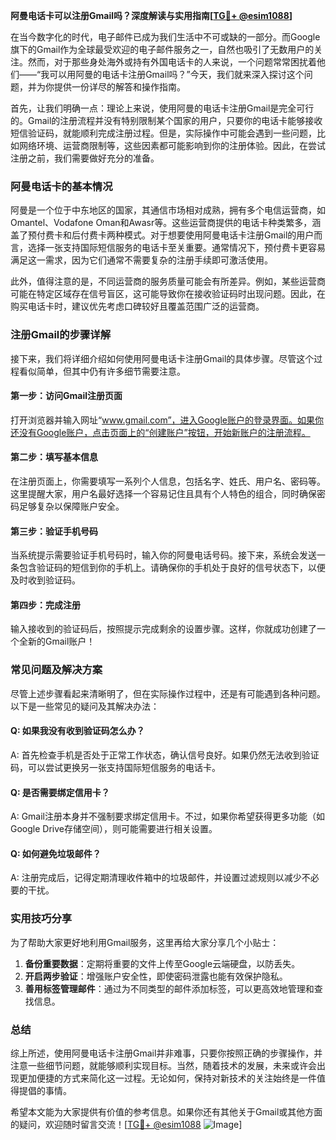 **阿曼电话卡可以注册Gmail吗？深度解读与实用指南[[TG💪+ @esim1088](https://t.me/s/esim1088)]**

在当今数字化的时代，电子邮件已成为我们生活中不可或缺的一部分。而Google旗下的Gmail作为全球最受欢迎的电子邮件服务之一，自然也吸引了无数用户的关注。然而，对于那些身处海外或持有外国电话卡的人来说，一个问题常常困扰着他们——“我可以用阿曼的电话卡注册Gmail吗？”今天，我们就来深入探讨这个问题，并为你提供一份详尽的解答和操作指南。

首先，让我们明确一点：理论上来说，使用阿曼的电话卡注册Gmail是完全可行的。Gmail的注册流程并没有特别限制某个国家的用户，只要你的电话卡能够接收短信验证码，就能顺利完成注册过程。但是，实际操作中可能会遇到一些问题，比如网络环境、运营商限制等，这些因素都可能影响到你的注册体验。因此，在尝试注册之前，我们需要做好充分的准备。

### 阿曼电话卡的基本情况

阿曼是一个位于中东地区的国家，其通信市场相对成熟，拥有多个电信运营商，如Omantel、Vodafone Oman和Awasr等。这些运营商提供的电话卡种类繁多，涵盖了预付费卡和后付费卡两种模式。对于想要使用阿曼电话卡注册Gmail的用户而言，选择一张支持国际短信服务的电话卡至关重要。通常情况下，预付费卡更容易满足这一需求，因为它们通常不需要复杂的注册手续即可激活使用。

此外，值得注意的是，不同运营商的服务质量可能会有所差异。例如，某些运营商可能在特定区域存在信号盲区，这可能导致你在接收验证码时出现问题。因此，在购买电话卡时，建议优先考虑口碑较好且覆盖范围广泛的运营商。

### 注册Gmail的步骤详解

接下来，我们将详细介绍如何使用阿曼电话卡注册Gmail的具体步骤。尽管这个过程看似简单，但其中仍有许多细节需要注意。

#### 第一步：访问Gmail注册页面

打开浏览器并输入网址“www.gmail.com”，进入Google账户的登录界面。如果你还没有Google账户，点击页面上的“创建账户”按钮，开始新账户的注册流程。

#### 第二步：填写基本信息

在注册页面上，你需要填写一系列个人信息，包括名字、姓氏、用户名、密码等。这里提醒大家，用户名最好选择一个容易记住且具有个人特色的组合，同时确保密码足够复杂以保障账户安全。

#### 第三步：验证手机号码

当系统提示需要验证手机号码时，输入你的阿曼电话号码。接下来，系统会发送一条包含验证码的短信到你的手机上。请确保你的手机处于良好的信号状态下，以便及时收到验证码。

#### 第四步：完成注册

输入接收到的验证码后，按照提示完成剩余的设置步骤。这样，你就成功创建了一个全新的Gmail账户！

### 常见问题及解决方案

尽管上述步骤看起来清晰明了，但在实际操作过程中，还是有可能遇到各种问题。以下是一些常见的疑问及其解决办法：

#### Q: 如果我没有收到验证码怎么办？
A: 首先检查手机是否处于正常工作状态，确认信号良好。如果仍然无法收到验证码，可以尝试更换另一张支持国际短信服务的电话卡。

#### Q: 是否需要绑定信用卡？
A: Gmail注册本身并不强制要求绑定信用卡。不过，如果你希望获得更多功能（如Google Drive存储空间），则可能需要进行相关设置。

#### Q: 如何避免垃圾邮件？
A: 注册完成后，记得定期清理收件箱中的垃圾邮件，并设置过滤规则以减少不必要的干扰。

### 实用技巧分享

为了帮助大家更好地利用Gmail服务，这里再给大家分享几个小贴士：

1. **备份重要数据**：定期将重要的文件上传至Google云端硬盘，以防丢失。
2. **开启两步验证**：增强账户安全性，即使密码泄露也能有效保护隐私。
3. **善用标签管理邮件**：通过为不同类型的邮件添加标签，可以更高效地管理和查找信息。

### 总结

综上所述，使用阿曼电话卡注册Gmail并非难事，只要你按照正确的步骤操作，并注意一些细节问题，就能够顺利实现目标。当然，随着技术的发展，未来或许会出现更加便捷的方式来简化这一过程。无论如何，保持对新技术的关注始终是一件值得提倡的事情。

希望本文能为大家提供有价值的参考信息。如果你还有其他关于Gmail或其他方面的疑问，欢迎随时留言交流！[[TG💪+ @esim1088](https://t.me/s/esim1088) ![Image](https://i.postimg.cc/4NQfJmqS/Snipaste-2025-05-13-00-14-12.png)]